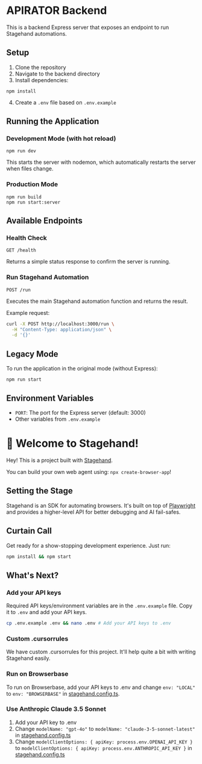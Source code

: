# APIRATOR Backend

This is a backend Express server that exposes an endpoint to run Stagehand automations.

## Setup

1. Clone the repository
2. Navigate to the backend directory
3. Install dependencies:

```
npm install
```

4. Create a `.env` file based on `.env.example`

## Running the Application

### Development Mode (with hot reload)

```
npm run dev
```

This starts the server with nodemon, which automatically restarts the server when files change.

### Production Mode

```
npm run build
npm run start:server
```

## Available Endpoints

### Health Check

```
GET /health
```

Returns a simple status response to confirm the server is running.

### Run Stagehand Automation

```
POST /run
```

Executes the main Stagehand automation function and returns the result.

Example request:

```bash
curl -X POST http://localhost:3000/run \
  -H "Content-Type: application/json" \
  -d '{}'
```

## Legacy Mode

To run the application in the original mode (without Express):

```
npm run start
```

## Environment Variables

- `PORT`: The port for the Express server (default: 3000)
- Other variables from `.env.example`

# 🤘 Welcome to Stagehand!

Hey! This is a project built with [Stagehand](https://github.com/browserbase/stagehand).

You can build your own web agent using: `npx create-browser-app`!

## Setting the Stage

Stagehand is an SDK for automating browsers. It's built on top of [Playwright](https://playwright.dev/) and provides a higher-level API for better debugging and AI fail-safes.

## Curtain Call

Get ready for a show-stopping development experience. Just run:

```bash
npm install && npm start
```

## What's Next?

### Add your API keys

Required API keys/environment variables are in the `.env.example` file. Copy it to `.env` and add your API keys.

```bash
cp .env.example .env && nano .env # Add your API keys to .env
```

### Custom .cursorrules

We have custom .cursorrules for this project. It'll help quite a bit with writing Stagehand easily.

### Run on Browserbase

To run on Browserbase, add your API keys to .env and change `env: "LOCAL"` to `env: "BROWSERBASE"` in [stagehand.config.ts](stagehand.config.ts).

### Use Anthropic Claude 3.5 Sonnet

1. Add your API key to .env
2. Change `modelName: "gpt-4o"` to `modelName: "claude-3-5-sonnet-latest"` in [stagehand.config.ts](stagehand.config.ts)
3. Change `modelClientOptions: { apiKey: process.env.OPENAI_API_KEY }` to `modelClientOptions: { apiKey: process.env.ANTHROPIC_API_KEY }` in [stagehand.config.ts](stagehand.config.ts)
